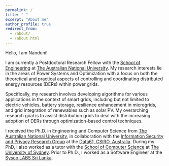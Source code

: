 ```yaml
---
permalink: /
title: " "
excerpt: "About me"
author_profile: true
redirect_from: 
  - /about/
  - /about.html
---
```


Hello, I am Nanduni!

I am currently a Postdoctoral Research Fellow with the [School of Engineering](https://eng.anu.edu.au/) at [The Australian National University](https://www.anu.edu.au/). My research interests lie in the areas of Power Systems and Optimization with a focus on both the theoretical and practical aspects of controlling and coordinating distributed energy resources (DERs) within power grids.

Specifically, my research involves developing algorithms for various applications in the context of smart grids, including but not limited to electric vehicles, battery storage, resilience enhancement in microgrids, and grid integration of renewables such as solar PV. My overarching research goal is to assist distribution grids to deal with the increasing adoption of DERs through optimization-based control techniques. 

I received the Ph.D. in Engineering and Computer Science from [The Australian National University](https://www.anu.edu.au/), in collaboration with the [Information Security and Privacy Research Group](https://research.csiro.au/isp/) at the [Data61, CSIRO, Australia](https://data61.csiro.au/). During my PhD, I also worked as a tutor with the [School of Computer Science](https://www.sydney.edu.au/engineering/schools/school-of-computer-science.html) at [The University of Sydney](https://www.sydney.edu.au/). Prior to Ph.D., I worked as a Software Engineer at the [Sysco LABS Sri Lanka](https://www.syscolabs.com/).


